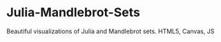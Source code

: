 Julia-Mandlebrot-Sets
=====================

Beautiful visualizations of Julia and Mandlebrot sets. HTML5, Canvas, JS
